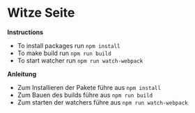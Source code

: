 # Witze Seite

**Instructions**

- To install packages run `npm install`
- To make build run `npm run build`
- To start watcher run `npm run watch-webpack`

**Anleitung**

- Zum Installieren der Pakete führe aus `npm install`
- Zum Bauen des builds führe aus `npm run build`
- Zum starten der watchers führe aus `npm run watch-webpack`
